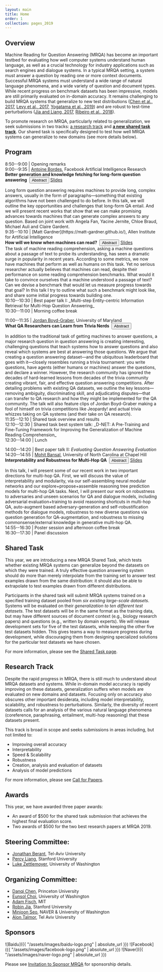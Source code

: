 ```yaml
---
layout: main
title: Home
order: 1
collection: pages_2019
---
```


## Overview

Machine Reading for Question Answering (MRQA) has become an important testbed for evaluating how well computer systems understand human language, as well as a crucial technology for industry applications such as search engines and dialogue systems.
In a typical MRQA setting, a system must answer a question by reading one or more context documents.
Successful MRQA systems must understand a wide range of natural language phenomena, and a wide variety of question and document types.
While recent progress on benchmark datasets has been impressive, models are still primarily evaluated on in-domain accuracy.
It remains challenging to
build MRQA systems that generalize to new test distributions
([Chen et al., 2017](https://arxiv.org/pdf/1704.00051.pdf), [Levy et al., 2017](http://nlp.cs.washington.edu/zeroshot/zeroshot.pdf), [Yogatama et al., 2019](https://arxiv.org/pdf/1901.11373.pdf))
and are robust to test-time perturbations
([Jia and Liang, 2017](https://arxiv.org/pdf/1707.07328.pdf), [Ribeiro et al., 2018](https://homes.cs.washington.edu/~marcotcr/acl18.pdf)).

To promote research on MRQA, particularly related to generalization, we seek submissions in two tracks: [a research track](cfp) and [**a new shared task track**](shared).
Our shared task is specifically designed to test how well MRQA systems can generalize to new domains (see more details below).

## Program
8:50--9:00   | Opening remarks<br> 
9:00--9:35   | [Antoine Bordes](https://research.fb.com/people/bordes-antoine/), Facebook Artificial Intelligence Research<br>
<b>Better generation and knowledge fetching for long-form question answering</b>&nbsp;
<button class="btn btn-outline-info btn-xs" type="button" data-toggle="collapse" data-target="#antoine-card" aria-expanded="false" aria-controls="antoine-card">Abstract</button>
<a href="./assets/slides/antoine_bordes_mrqa2019.pdf" class="btn btn-outline-info btn-xs">Slides</a>
<div class="collapse" id="antoine-card"><div class="card card-body">
Long form question answering requires machines to provide long, complex answers, usually in the form of paragraphs&mdash;something that existing algorithms have not been challenged to do before. In this talk, we will outline the key opportunities and challenges that long-form QA entail. And we will present recent works that show that we can make promising advances towards machines that can generate complex answers to any question. Based on joint work with Angela Fan, Yacine Jernite, Chloe Braud, Michael Auli and Claire Gardent.
</div></div>
9:35--10:10  | [Matt Gardner](https://matt-gardner.github.io/), Allen Institute for Artificial Intelligence<br>
<b>How will we know when machines can read?</b>&nbsp;
<button class="btn btn-outline-info btn-xs" type="button" data-toggle="collapse" data-target="#matt-card" aria-expanded="false" aria-controls="matt-card">Abstract</button>
<a href="./assets/slides/matt_gardner_mrqa2019.pdf" class="btn btn-outline-info btn-xs">Slides</a>
<div class="collapse" id="matt-card"><div class="card card-body">
The task of machine reading comprehension, asking a machine questions about a passage of text to probe its understanding, has seen a dramatic surge in popularity in recent years.  According to some metrics, we now have machines that perform as well as humans on this task.  Yet no serious researcher actually believes that machines can read, despite their performance on some reading comprehension benchmarks.  What would it take to convince ourselves that a machine understood a passage of text?  Can we devise a benchmark that would let us measure progress towards that goal?  In this talk I try to outline what such a benchmark might look like, and share some initial progress towards building one.
</div></div>
10:10--10:30 | Best paper talk I: _Multi-step Entity-centric Information Retrieval for Multi-Hop Question Answering_<br>
10:30--11:00 | Morning coffee break<br>

11:00--11:35  | [Jordan Boyd-Graber](http://users.umiacs.umd.edu/~jbg/), University of Maryland<br>
<b>What QA Researchers can Learn from Trivia Nerds</b>&nbsp;
<button class="btn btn-outline-info btn-xs" type="button" data-toggle="collapse" data-target="#jordan-card" aria-expanded="false" aria-controls="jordan-card">Abstract</button>
<!--<a href="./assets/slides/jordan_boyd_graber_mrqa2019.pdf" class="btn btn-outline-info btn-xs">Slides</a>-->
<div class="collapse" id="jordan-card"><div class="card card-body">
In addition to the traditional task of getting machines to answer
questions, a major research question in question answering is creating
interesting, challenging questions that teach systems
how to answer questions and also reveal which systems are
best at answering those questions.  We argue that creating a
question answering dataset&mdash;and the ubiquitous leaderboard that
goes with it&mdash;closely resembles running a trivia tournament: you
write questions, have agents (either humans or machines) answer
the questions, and declare a winner.  However, the research
community has ignored the decades of hard-learned lessons from
decades of the trivia community creating vibrant, fair, and
effective question answering competitions.  After detailing
problems with existing QA datasets, we outline the key
lessons&mdash;removing ambiguity, discriminating skill, and
adjudicating disputes&mdash;that can transfer to QA research and
how they might be implemented for the QA community.  The talk
will also feature clips of Jordan Boyd-Graber making a fool of
himself on trivia competitions like Jeopardy! and actual trivia
whizzes taking on QA systems (and their take on QA research).
</div></div>
11:35--12:10 | Shared task overview and results<br>
12:10--12:30 | Shared task best system talk: _D-NET: A Pre-Training and Fine-Tuning Framework for Improving the Generalization of Machine Reading Comprehension_<br>
12:30--14:00 | Lunch<br>

14:00--14:20 | Best paper talk II: _Evaluating Question Answering Evaluation_<br>
14:20--14:55  | [Mohit Bansal](http://www.cs.unc.edu/~mbansal/), University of North Carolina at Chapel Hill<br>
<b>Interpretability and Robustness for Multi-Hop QA</b>&nbsp;
<button class="btn btn-outline-info btn-xs" type="button" data-toggle="collapse" data-target="#mohit-card" aria-expanded="false" aria-controls="mohit-card">Abstract</button>
<a href="./assets/slides/mohit_bansal_mrqa2019.pdf" class="btn btn-outline-info btn-xs">Slides</a>
<div class="collapse" id="mohit-card"><div class="card card-body">
In this talk, I will present some of our recent work in two important directions for multi-hop QA. First, we will discuss the value of interpretability and modularity, via our self-assembling neural modular networks and our explore+propose+assemble reasoning tree prediction models for multi-hop QA tasks. Next, I will present our work on robustness to adversaries and unseen scenarios for QA and dialogue models, including adversarial evaluation+training to avoid reasoning shortcuts in multi-hop QA, auto-augment based adversary-generation and self-robustification methods for dialogue models, robustness to new diverse questions via question generation for QA-augmentation, and robustness to missing commonsense/external knowledge in generative multi-hop QA.
</div></div>
14:55--16:30 | Poster session and afternoon coffee break<br>
16:30--17:30 | Panel discussion <br>

## Shared Task
This year, we are introducing a new MRQA Shared Task, which tests whether existing MRQA systems can generalize beyond the datasets on which they were trained.
A truly effective question answering system should do more than merely interpolate from the training set to answer test examples drawn from the same distribution: it should also be able to extrapolate to test examples drawn from different distributions.

Participants in the shared task will submit MRQA systems trained on a specified training dataset pooled from *six existing large-scale datasets*.
Systems will be evaluated on their *generalization to ten different test datasets.*
The test datasets will be in the same format as the training data, but may have different sources of document context (e.g., biology research papers) and questions (e.g., written by domain experts).
We will release development sets for five of the test datasets, while keeping the other five test datasets hidden.
This gives teams a way to measure progress during development, while discouraging them from designing specialized solutions for the particular test datasets we have chosen.

For more information, please see the [Shared Task page](shared).

## Research Track
Despite the rapid progress in MRQA, there is still much to understand about MRQA datasets and systems.
While in-domain model accuracy is rapidly improving on these datasets, generalization suffers when models are evaluated on new domains and datasets.
Focusing only on accuracy also obscures other important desiderata, including model interpretability, scalability, and robustness to perturbations.
Similarly, the diversity of recent datasets calls for an analysis of the various natural language phenomena (coreference, paraphrasing, entailment, multi-hop reasoning) that these datasets present.

This track is broad in scope and seeks submissions in areas including, but not limited to:
- Improving overall accuracy
- Interpretability
- Speed & Scalability
- Robustness
- Creation, analysis and evaluation of datasets
- Analysis of model predictions

For more information, please see [Call for Papers](cfp).

<!--
## Invited Speakers:
- [Mohit Bansal](http://www.cs.unc.edu/~mbansal/), UNC Chapel Hill
- [Antoine Bordes](https://research.fb.com/people/bordes-antoine/), Facebook AI Research
- [Jordan Boyd-Graber](http://users.umiacs.umd.edu/~jbg/), University of Maryland
- [Matt Gardner](https://matt-gardner.github.io/), Allen Institute for AI
-->

## Awards
This year, we have awarded three paper awards:
- An award of $500 for the shared task submission that achieves the highest final evaluation score.
- Two awards of $500 for the two best research papers at MRQA 2019.

<!--
## Financial Assistance
We can offer partial financial aid to student authors who demonstrate significant financial need.
Instructions on how to apply for financial assistance will be provided after paper acceptance decisions have been finalized.
-->

## Steering Committee:
- [Jonathan Berant](http://www.cs.tau.ac.il/~joberant/), Tel-Aviv University
- [Percy Liang](https://cs.stanford.edu/~pliang/), Stanford University
- [Luke Zettlemoyer](https://www.cs.washington.edu/people/faculty/lsz), University of Washington

## Organizing Committee:
- [Danqi Chen](https://www.cs.princeton.edu/~danqic/), Princeton University
- [Eunsol Choi](https://homes.cs.washington.edu/~eunsol/home.html), University of Washington
- [Adam Fisch](https://people.csail.mit.edu/fisch/), MIT
- [Robin Jia](http://stanford.edu/~robinjia/), Stanford University
- [Minjoon Seo](https://seominjoon.github.io/), NAVER & University of Washington
- [Alon Talmor](https://www.alontalmor.com/), Tel Aviv University

## Sponsors
![Baidu]({{ "/assets/images/baidu-logo.png" | absolute_url }})
![Facebook]({{ "/assets/images/facebook-logo.png" | absolute_url }})
![Naver]({{ "/assets/images/naver-logo.png" | absolute_url }})

Please see [Invitation to Sponsor MRQA](assets/docs/sponsorship.pdf) for sponsorship details.
